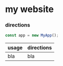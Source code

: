 # my website


### directions


``` javascript
const app = new MyApp();
```

| usage | directions | 
|-|-|
| bla | bla |